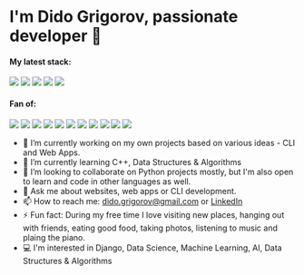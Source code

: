 # I'm Dido Grigorov, passionate developer 👋

#### My latest stack: <br>
![](https://img.shields.io/badge/Python-3776AB?style=for-the-badge&logo=python&logoColor=white) ![](https://img.shields.io/badge/Django-092E20?style=for-the-badge&logo=django&logoColor=white) ![](https://img.shields.io/badge/JavaScript-323330?style=for-the-badge&logo=javascript&logoColor=F7DF1E)
![](https://img.shields.io/badge/PostgreSQL-316192?style=for-the-badge&logo=postgresql&logoColor=white) ![](https://img.shields.io/badge/C%2B%2B-00599C?style=for-the-badge&logo=c%2B%2B&logoColor=white)

#### Fan of:
![](https://img.shields.io/badge/PyCharm-000000.svg?&style=for-the-badge&logo=PyCharm&logoColor=white) ![](https://img.shields.io/badge/CLion-000000?style=for-the-badge&logo=clion&logoColor=white) ![](https://img.shields.io/badge/replit-667881?style=for-the-badge&logo=replit&logoColor=white) ![](https://img.shields.io/badge/Colab-F9AB00?style=for-the-badge&logo=googlecolab&color=525252) ![](https://img.shields.io/badge/Digital_Ocean-0080FF?style=for-the-badge&logo=DigitalOcean&logoColor=white) ![](https://img.shields.io/badge/Ubuntu-E95420?style=for-the-badge&logo=ubuntu&logoColor=white) ![](https://img.shields.io/badge/-Hackerrank-2EC866?style=for-the-badge&logo=HackerRank&logoColor=white) ![](https://img.shields.io/badge/-LeetCode-FFA116?style=for-the-badge&logo=LeetCode&logoColor=black) ![](https://img.shields.io/badge/Kaggle-20BEFF?style=for-the-badge&logo=Kaggle&logoColor=white) ![](https://img.shields.io/badge/Codewars-B1361E?style=for-the-badge&logo=Codewars&logoColor=white) ![](https://img.shields.io/badge/Codechef-%23B92B27.svg?&style=for-the-badge&logo=Codechef&logoColor=white)

- 🔭 I’m currently working on my own projects based on various ideas - CLI and Web Apps.
- 🌱 I’m currently learning C++, Data Structures & Algorithms
- 👯 I’m looking to collaborate on Python projects mostly, but I'm also open to learn and code in other languages as well.
- 💬 Ask me about websites, web apps or CLI development. 
- 📫 How to reach me: dido.grigorov@gmail.com or [LinkedIn](https://linkedin.com/in/didogrigorov)
- ⚡ Fun fact: During my free time I love visiting new places, hanging out with friends, eating good food, taking photos, listening to music and plaing the piano.
- :computer: I'm interested in Django, Data Science, Machine Learning, AI, Data Structures & Algorithms

